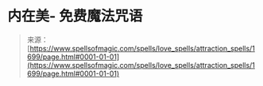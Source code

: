<!--yml

分类：未分类

日期：2024年6月12日 18:34:56

-->

# 内在美- 免费魔法咒语

> 来源：[https://www.spellsofmagic.com/spells/love_spells/attraction_spells/1699/page.html#0001-01-01](https://www.spellsofmagic.com/spells/love_spells/attraction_spells/1699/page.html#0001-01-01)
